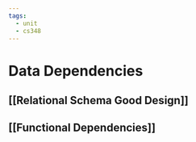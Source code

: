 ```yaml
---
tags:
  - unit
  - cs348
---
```

# Data Dependencies
## [[Relational Schema Good Design]]
## [[Functional Dependencies]]

